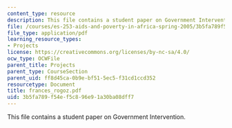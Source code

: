 ```yaml
---
content_type: resource
description: This file contains a student paper on Government Intervention.
file: /courses/es-253-aids-and-poverty-in-africa-spring-2005/3b5fa789f54ef5c896e91a30ba08dff7_frances_rogoz.pdf
file_type: application/pdf
learning_resource_types:
- Projects
license: https://creativecommons.org/licenses/by-nc-sa/4.0/
ocw_type: OCWFile
parent_title: Projects
parent_type: CourseSection
parent_uid: ff8d45ca-0b9e-bf51-5ec5-f31cd1ccd352
resourcetype: Document
title: frances_rogoz.pdf
uid: 3b5fa789-f54e-f5c8-96e9-1a30ba08dff7
---
```

This file contains a student paper on Government Intervention.